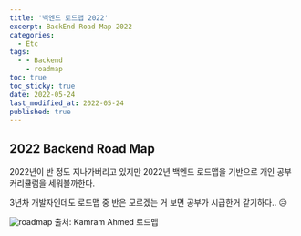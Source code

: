 ```yaml
---
title: '백엔드 로드맵 2022'
excerpt: BackEnd Road Map 2022
categories:
  - Etc
tags:
  - - Backend
    - roadmap
toc: true
toc_sticky: true
date: 2022-05-24
last_modified_at: 2022-05-24
published: true
---
```

## 2022 Backend Road Map

2022년이 반 정도 지나가버리고 있지만 2022년 백엔드 로드맵을 기반으로 개인 공부 커리큘럼을 세워볼까한다.

3년차 개발자인데도 로드맵 중 반은 모르겠는 거 보면 공부가 시급한거 같기하다.. :disappointed_relieved: 


![roadmap](https://github.com/devgjlee/devgjlee.github.io/blob/main/assets/images/posts/2022-05-24-etc-backend-roadmap-1.png?raw=true)
출처: Kamram Ahmed 로드맵
